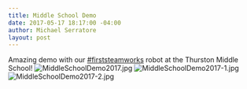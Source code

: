 ```yaml
---
title: Middle School Demo
date: 2017-05-17 18:17:00 -04:00
author: Michael Serratore
layout: post
---
```


Amazing demo with our <a href="https://twitter.com/hashtag/firststeamworks?src=hash">#firststeamworks</a> robot at the Thurston Middle School!
![MiddleSchoolDemo2017.jpg](/uploads/MiddleSchoolDemo2017.jpg)
![MiddleSchoolDemo2017-1.jpg](/uploads/MiddleSchoolDemo2017-1.jpg)
![MiddleSchoolDemo2017-2.jpg](/uploads/MiddleSchoolDemo2017-2.jpg)